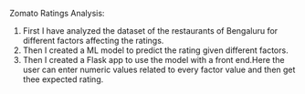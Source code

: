 Zomato Ratings Analysis:

1. First I have analyzed the dataset of the restaurants of Bengaluru for different factors affecting the ratings.
2. Then I created a ML model to predict the rating given different factors.
3. Then I created a Flask app to use the model with a front end.Here the user can enter numeric values related to every factor value and then get thee expected rating.
